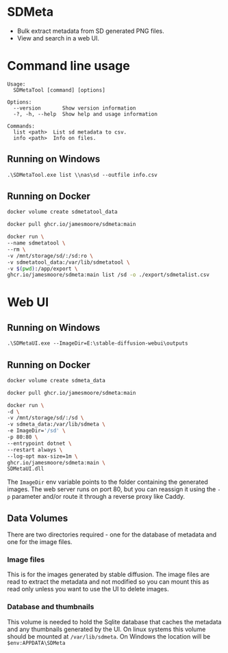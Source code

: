 # SDMeta

* Bulk extract metadata from SD generated PNG files.
* View and search in a web UI.

# Command line usage

```
Usage:
  SDMetaTool [command] [options]

Options:
  --version       Show version information
  -?, -h, --help  Show help and usage information

Commands:
  list <path>  List sd metadata to csv.
  info <path>  Info on files.
```

## Running on Windows

```ps
.\SDMetaTool.exe list \\nas\sd --outfile info.csv
```

## Running on Docker

```bash
docker volume create sdmetatool_data

docker pull ghcr.io/jamesmoore/sdmeta:main

docker run \
--name sdmetatool \
--rm \
-v /mnt/storage/sd/:/sd:ro \
-v sdmetatool_data:/var/lib/sdmetatool \
-v $(pwd):/app/export \
ghcr.io/jamesmoore/sdmeta:main list /sd -o ./export/sdmetalist.csv
```

# Web UI

## Running on Windows

```ps
.\SDMetaUI.exe --ImageDir=E:\stable-diffusion-webui\outputs
```

## Running on Docker
```bash
docker volume create sdmeta_data

docker pull ghcr.io/jamesmoore/sdmeta:main

docker run \
-d \
-v /mnt/storage/sd/:/sd \
-v sdmeta_data:/var/lib/sdmeta \
-e ImageDir='/sd' \
-p 80:80 \
--entrypoint dotnet \
--restart always \
--log-opt max-size=1m \
ghcr.io/jamesmoore/sdmeta:main \
SDMetaUI.dll
```

The ```ImageDir``` env variable points to the folder containing the generated images. The web server runs on port 80, but you can reassign it using the `-p` parameter and/or route it through a reverse proxy like Caddy.

## Data Volumes
There are two directories required - one for the database of metadata and one for the image files. 

### Image files
This is for the images generated by stable diffusion. The image files are read to extract the metadata and not modified so you can mount this as read only unless you want to use the UI to delete images.

### Database and thumbnails
This volume is needed to hold the Sqlite database that caches the metadata and any thumbnails generated by the UI. On linux systems this volume should be mounted at ```/var/lib/sdmeta```. On Windows the location will be ```$env:APPDATA\SDMeta```

